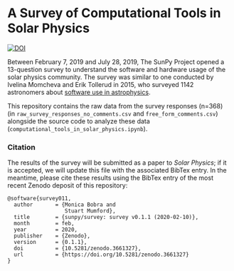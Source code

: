 # A Survey of Computational Tools in Solar Physics
[![DOI](https://zenodo.org/badge/DOI/10.5281/zenodo.3661327.svg)](https://doi.org/10.5281/zenodo.3661327)

Between February 7, 2019 and July 28, 2019, The SunPy Project opened a 13-question survey to understand the software and hardware usage of the solar physics community. The survey was similar to one conducted by Ivelina Momcheva and Erik Tollerud in 2015, who surveyed 1142 astronomers about [software use in astrophysics](https://arxiv.org/abs/1507.03989).

This repository contains the raw data from the survey responses (n=368) (in `raw_survey_responses_no_comments.csv` and `free_form_comments.csv`) alongside the source code to analyze these data (`computational_tools_in_solar_physics.ipynb`).

### Citation

The results of the survey will be submitted as a paper to *Solar Physics*; if it is accepted, we will update this file with the associated BibTex entry. In the meantime, please cite these results using the BibTex entry of the most recent Zenodo deposit of this repository:

```
@software{survey011,
  author       = {Monica Bobra and
                  Stuart Mumford},
  title        = {sunpy/survey: survey v0.1.1 (2020-02-10)},
  month        = feb,
  year         = 2020,
  publisher    = {Zenodo},
  version      = {0.1.1},
  doi          = {10.5281/zenodo.3661327},
  url          = {https://doi.org/10.5281/zenodo.3661327}
}
```


